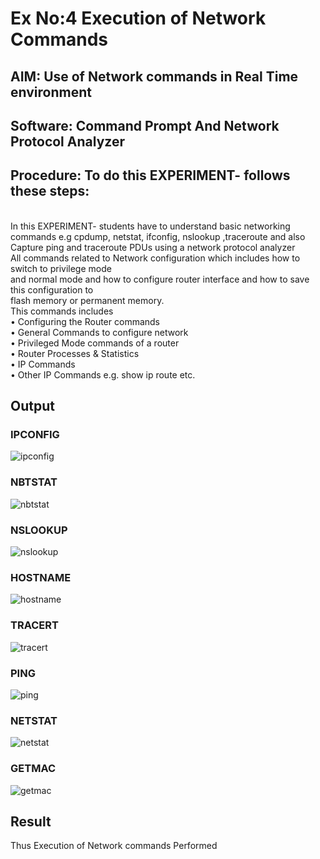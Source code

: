 # Ex No:4 Execution of Network Commands
## AIM: Use of Network commands in Real Time environment
## Software: Command Prompt And Network Protocol Analyzer
## Procedure: To do this EXPERIMENT- follows these steps:
<BR>
In this EXPERIMENT- students have to understand basic networking commands e.g cpdump, netstat, ifconfig, nslookup ,traceroute and also Capture ping and traceroute PDUs using a network protocol analyzer 
<BR>
All commands related to Network configuration which includes how to switch to privilege mode
<BR>
and normal mode and how to configure router interface and how to save this configuration to
<BR>
flash memory or permanent memory.
<BR>
This commands includes
<BR>
• Configuring the Router commands
<BR>
• General Commands to configure network
<BR>
• Privileged Mode commands of a router 
<BR>
• Router Processes & Statistics
<BR>
• IP Commands
<BR>
• Other IP Commands e.g. show ip route etc.
<BR>

## Output
### IPCONFIG 
![ipconfig](https://github.com/Aakashraj04/4.Execution_of_NetworkCommends/assets/121117266/944de9bf-ef37-49c6-8582-3188daf56d0c)
### NBTSTAT
![nbtstat](https://github.com/Aakashraj04/4.Execution_of_NetworkCommends/assets/121117266/b236a696-f6ac-49d4-b074-2b60ccfb05c6)
### NSLOOKUP
![nslookup](https://github.com/Aakashraj04/4.Execution_of_NetworkCommends/assets/121117266/3cb7b277-f611-498e-b157-87d668c9c62a)
### HOSTNAME
![hostname](https://github.com/Aakashraj04/4.Execution_of_NetworkCommends/assets/121117266/8f905088-cd63-4cef-84d1-0f769224bd36)
### TRACERT
![tracert](https://github.com/Aakashraj04/4.Execution_of_NetworkCommends/assets/121117266/848b96dd-e660-4d0b-b59f-1a51a026ed6c)
### PING
![ping](https://github.com/Aakashraj04/4.Execution_of_NetworkCommends/assets/121117266/343f1a68-189c-4fa7-8167-6e7a8a67d397)
### NETSTAT
![netstat](https://github.com/Aakashraj04/4.Execution_of_NetworkCommends/assets/121117266/1349718c-8882-4aed-9f9c-d13b750db28b)
### GETMAC
![getmac](https://github.com/Aakashraj04/4.Execution_of_NetworkCommends/assets/121117266/fd808442-2046-4427-b388-cfd66323f6ee)

## Result
Thus Execution of Network commands Performed 
